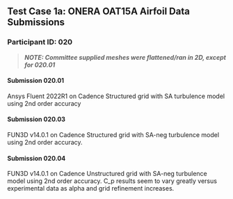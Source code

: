 ## Test Case 1a: ONERA OAT15A Airfoil Data Submissions

### Participant ID: 020

>***NOTE: Committee supplied meshes were flattened/ran in 2D, except for 020.01***

#### Submission 020.01
Ansys Fluent 2022R1 on Cadence Structured grid with SA turbulence model using 2nd order accuracy

#### Submission 020.03

FUN3D v14.0.1 on Cadence Structured grid with SA-neg turbulence model using 2nd order accuracy. 

#### Submission 020.04

FUN3D v14.0.1 on Cadence Unstructured grid with SA-neg turbulence model using 2nd order accuracy. C_p results seem to vary greatly versus experimental data as alpha and grid refinement increases.
